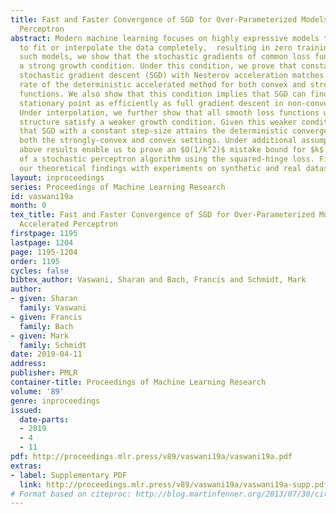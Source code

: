 ```yaml
---
title: Fast and Faster Convergence of SGD for Over-Parameterized Models and an Accelerated
  Perceptron
abstract: Modern machine learning focuses on highly expressive models that are able
  to fit or interpolate the data completely,  resulting in zero training loss. For
  such models, we show that the stochastic gradients of common loss functions satisfy
  a strong growth condition. Under this condition, we prove that constant step-size
  stochastic gradient descent (SGD) with Nesterov acceleration matches the convergence
  rate of the deterministic accelerated method for both convex and strongly-convex
  functions. We also show that this condition implies that SGD can find a first-order
  stationary point as efficiently as full gradient descent in non-convex settings.
  Under interpolation, we further show that all smooth loss functions with a finite-sum
  structure satisfy a weaker growth condition. Given this weaker condition, we prove
  that SGD with a constant step-size attains the deterministic convergence rate in
  both the strongly-convex and convex settings. Under additional assumptions, the
  above results enable us to prove an $O(1/k^2)$ mistake bound for $k$ iterations
  of a stochastic perceptron algorithm using the squared-hinge loss. Finally, we validate
  our theoretical findings with experiments on synthetic and real datasets.
layout: inproceedings
series: Proceedings of Machine Learning Research
id: vaswani19a
month: 0
tex_title: Fast and Faster Convergence of SGD for Over-Parameterized Models and an
  Accelerated Perceptron
firstpage: 1195
lastpage: 1204
page: 1195-1204
order: 1195
cycles: false
bibtex_author: Vaswani, Sharan and Bach, Francis and Schmidt, Mark
author:
- given: Sharan
  family: Vaswani
- given: Francis
  family: Bach
- given: Mark
  family: Schmidt
date: 2019-04-11
address: 
publisher: PMLR
container-title: Proceedings of Machine Learning Research
volume: '89'
genre: inproceedings
issued:
  date-parts:
  - 2019
  - 4
  - 11
pdf: http://proceedings.mlr.press/v89/vaswani19a/vaswani19a.pdf
extras:
- label: Supplementary PDF
  link: http://proceedings.mlr.press/v89/vaswani19a/vaswani19a-supp.pdf
# Format based on citeproc: http://blog.martinfenner.org/2013/07/30/citeproc-yaml-for-bibliographies/
---
```

